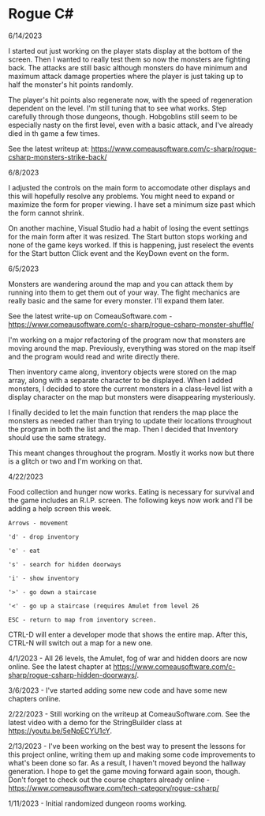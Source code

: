 # Rogue C#

6/14/2023

I started out just working on the player stats display at the bottom of the screen. Then I wanted to really test them
so now the monsters are fighting back.  The attacks are still basic although monsters do have minimum and maximum attack
damage properties where the player is just taking up to half the monster's hit points randomly.

The player's hit points also regenerate now, with the speed of regeneration dependent on the level.  I'm still tuning that
to see what works.  Step carefully through those dungeons, though.  Hobgoblins still seem to be especially nasty on the first
level, even with a basic attack, and I've already died in th game a few times.  

See the latest writeup at:
https://www.comeausoftware.com/c-sharp/rogue-csharp-monsters-strike-back/


6/8/2023

I adjusted the controls on the main form to accomodate other displays and this will hopefully resolve any problems.
You might need to expand or maximize the form for proper viewing.  I have set a minimum size past which the form cannot
shrink.

On another machine, Visual Studio had a habit of losing the event settings for the main form after it was resized.
The Start button stops working and none of the game keys worked.  If this is happening, just reselect the events for
the Start button Click event and the KeyDown event on the form.


6/5/2023

Monsters are wandering around the map and you can attack them by running into them to get them out of your way.
The fight mechanics are really basic and the same for every monster.  I'll expand them later.

See the latest write-up on ComeauSoftware.com -
https://www.comeausoftware.com/c-sharp/rogue-csharp-monster-shuffle/

I'm working on a major refactoring of the program now that monsters are moving around the map.
Previously, everything was stored on the map itself and the program would read and write directly there.  

Then inventory came along, inventory objects were stored on the map array, along with a separate character to be displayed.
When I added monsters, I decided to store the current monsters in a class-level list with a display character on the map but 
monsters were disappearing mysteriously.

I finally decided to let the main function that renders the map place the monsters as needed rather than trying to update their
locations throughout the program in both the list and the map.  Then I decided that Inventory should use the same strategy.

This meant changes throughout the program.  Mostly it works now but there is a glitch or two and I'm working on that.



4/22/2023

Food collection and hunger now works.  Eating is necessary for survival and the game includes an R.I.P. screen.  The following keys now work and I'll be adding a help screen this week.
```
Arrows - movement

'd' - drop inventory

'e' - eat

's' - search for hidden doorways

'i' - show inventory

'>' - go down a staircase

'<' - go up a staircase (requires Amulet from level 26

ESC - return to map from inventory screen.
```
CTRL-D will enter a developer mode that shows the entire map.  After this, CTRL-N will switch out a map for a new one.

4/1/2023 - All 26 levels, the Amulet, fog of war and hidden doors are now online.  See the latest chapter at https://www.comeausoftware.com/c-sharp/rogue-csharp-hidden-doorways/.

3/6/2023 - I've started adding some new code and have some new chapters online. 

2/22/2023 - Still working on the writeup at ComeauSoftware.com.  See the latest video with a demo for the StringBuilder class at https://youtu.be/5eNpECYU1cY.  

2/13/2023 - I've been working on the best way to present the lessons for this project online, writing them up and making some code improvements to what's been done so far.  As a result, I haven't moved beyond the hallway generation.  I hope to get the game moving forward again soon, though.  Don't forget to check out the course chapters already online - https://www.comeausoftware.com/tech-category/rogue-csharp/ 

1/11/2023 - Initial randomized dungeon rooms working.
